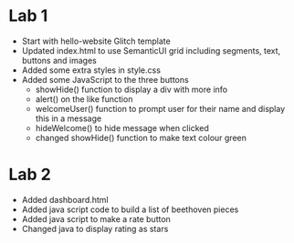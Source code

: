 # Lab 1

- Start with hello-website Glitch template
- Updated index.html to use SemanticUI grid including segments, text, buttons and images
- Added some extra styles in style.css
- Added some JavaScript to the three buttons
  - showHide() function to display a div with more info
  - alert() on the like function
  - welcomeUser() function to prompt user for their name and display this in a message
  - hideWelcome() to hide message when clicked
  - changed showHide() function to make text colour green


# Lab 2

- Added dashboard.html
- Added java script code to build a list of beethoven pieces
- Added java script to make a rate button
- Changed java to display rating as stars